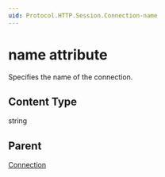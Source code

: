 ```yaml
---
uid: Protocol.HTTP.Session.Connection-name
---
```


# name attribute

Specifies the name of the connection.

## Content Type

string

## Parent

[Connection](xref:Protocol.HTTP.Session.Connection)
